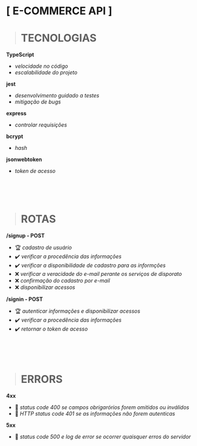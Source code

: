 # **[ E-COMMERCE API ]**
> # TECNOLOGIAS

**TypeScript**
* *velocidade no código*
* *escalabilidade do projeto*

**jest**
* *desenvolvimento guidado a testes*
* *mitigação de bugs*

**express**
* *controlar requisições*

**bcrypt**
* *hash*

**jsonwebtoken**
* *token de acesso*

<br/></br></br>

> # ROTAS

**/signup - POST**
* 🏆 *cadastro de usuário*
* ✔️ *verificar a procedência das informações*
* ✔️ *verificar a disponibilidade de cadastro para as informções*
* ❌ *verificar a veracidade do e-mail perante os serviços de disporato*
* ❌ *confirmação do cadastro por e-mail*
* ❌ *disponibilizar acessos*

**/signin - POST**
* 🏆 *autenticar informações e disponibilizar acessos*
* ✔️ *verificar a procedência das informações*
* ✔️ *retornar o token de acesso*

<br/></br></br>

> # ERRORS

**4xx**
* 🐞 *status code 400 se campos obrigarórios forem omitidos ou inválidos*
* 🐞 *HTTP status code 401 se as informações não forem autenticas*

**5xx**
* 🐞 *status code 500 e log de error se ocorrer quaisquer erros do servidor*